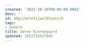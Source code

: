 ```yaml
---
created: '2021-10-10T00:00:00.000Z'
desc: ''
id: m0gickotm31jwwl0tyanjvh
tags:
- people
title: Søren Kierkegaard
updated: 1652716547944
---
```

   
